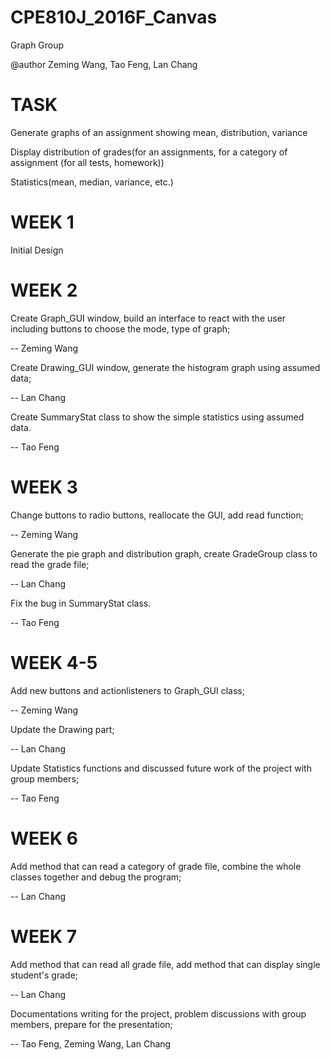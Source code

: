 # CPE810J_2016F_Canvas
Graph Group

@author Zeming Wang, Tao Feng, Lan Chang

# TASK

Generate graphs of an assignment showing mean, distribution, variance

Display distribution of grades(for an assignments, for a category of assignment (for all tests, homework))

Statistics(mean, median, variance, etc.)


# WEEK 1

Initial Design

# WEEK 2

Create Graph_GUI window, build an interface to react with the user including buttons to choose the mode, type of graph;

-- Zeming Wang

Create Drawing_GUI window, generate the histogram graph using assumed data;

-- Lan Chang

Create SummaryStat class to show the simple statistics using assumed data.

-- Tao Feng

# WEEK 3

Change buttons to radio buttons, reallocate the GUI, add read function;

-- Zeming Wang

Generate the pie graph and distribution graph, create GradeGroup class to read the grade file;

-- Lan Chang

Fix the bug in SummaryStat class.

-- Tao Feng

# WEEK 4-5

Add new buttons and actionlisteners to Graph_GUI class;

-- Zeming Wang

Update the Drawing part;

-- Lan Chang

Update Statistics functions and discussed future work of the project with group members;

-- Tao Feng

# WEEK 6

Add method that can read a category of grade file, combine the whole classes together and debug the program;

-- Lan Chang

# WEEK 7

Add method that can read all grade file, add method that can display single student's grade;

-- Lan Chang

Documentations writing for the project, problem discussions with group members, prepare for the presentation;
 
-- Tao Feng, Zeming Wang, Lan Chang
